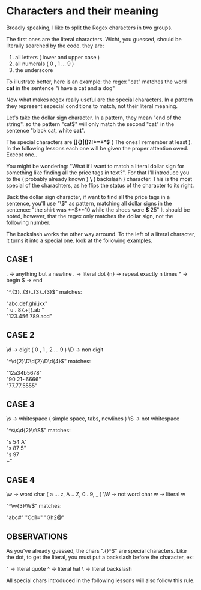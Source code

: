 # Characters and their meaning

Broadly speaking, I like to split the Regex characters in two groups.

The first ones are the literal characters. Wicht, you guessed, should be literally searched by the code. they are:

1. all letters ( lower and upper case )
2. all numerals ( 0 , 1 ... 9 )
3. the underscore

To illustrate better, here is an example: the regex "cat" matches the word **cat** in the sentence "i have a cat and a dog"

Now what makes regex really useful are the special characters. In a pattern they represent especial conditions to match, not their literal meaning. 

Let's take the dollar sign character. In a pattern, they mean "end of the string". so the pattern "cat$" will only match the second "cat" in the sentence "black cat, white **cat**".

   The special characters are **[]{}|()\?!*=+^$** ( The ones I remember at least ). In the following lessons each one will be given the proper attention owed. Except one..

You might be wondering: "What if I want to match a literal dollar sign for something like finding all the price tags in text?". For that I'll introduce you to the ( probably already known ) **\\** ( backslash ) character. This is the most special of the charachters, as he flips the status of the character to its right.

Back the dollar sign character, if want to find all the price tags in a sentence, you'll use "\\$" as pattern, matching all dollar signs in the sentence: "the shirt was **$**10 while the shoes were **$** 25" It should be noted, however, that the regex only matches the dollar sign, not the following number.

The backslash works the other way arround. To the left of a literal character, it turns it into a special one. look at the following examples.

## CASE 1 

   .   -> anything but a newline
   \.  -> literal dot
   {n} -> repeat exactly n times
   ^   -> begin
   $   -> end

   "^.{3}\..{3}\..{3}\..{3}$" matches:

   "abc.def.ghi.jkx"\
   " u . 87.+[{.ab "\
   "123.456.789.acd"

## CASE 2 

   \d -> digit ( 0 , 1 , 2 ... 9 )
   \D -> non digit

   "^\d{2}\D\d{2}\D\d{4}$" matches:

   "12a34b5678"\
   "90 21~6666"\
   "77.77.5555"

## CASE 3 

   \s -> whitespace ( simple space, tabs, newlines )
   \S -> not whitespace

   "^s\s\d{2}\s\S$" matches:

   "s 54 A"\
   "s 87 5"\
   "s 97   \
   +"
   
## CASE 4 

   \w -> word char ( a ... z, A .. Z, 0...9, _ )
   \W -> not word char
   w  -> literal w

   "^\w{3}\W$" matches:

   "abc#"
   "Cd1="
   "Gh2@"

## OBSERVATIONS 

   As you've already guessed, the chars "\.{}^$" are special
   characters. Like the dot, to get the literal, you must put
   a backslash before the character, ex:

   \" -> literal quote
   \^ -> literal hat
   \\ -> literal backslash

   All special chars introduced in the following lessons will
   also follow this rule.
